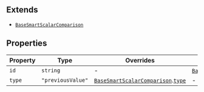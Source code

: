 ## Extends

- [`BaseSmartScalarComparison`](BaseSmartScalarComparison.md)

## Properties

| Property | Type | Overrides | Inherited from |
| ------ | ------ | ------ | ------ |
| <a id="id"></a> `id` | `string` | - | [`BaseSmartScalarComparison`](BaseSmartScalarComparison.md).[`id`](BaseSmartScalarComparison.md#id) |
| <a id="type"></a> `type` | `"previousValue"` | [`BaseSmartScalarComparison`](BaseSmartScalarComparison.md).[`type`](BaseSmartScalarComparison.md#type) | - |
